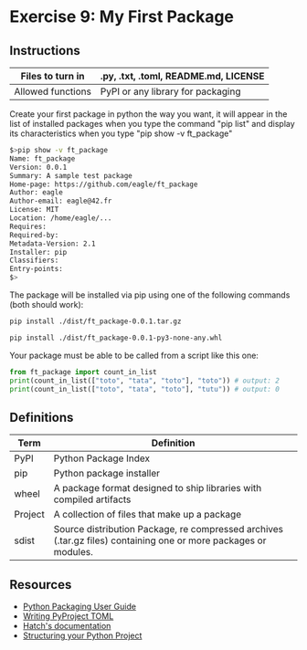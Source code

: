 # Exercise 9: My First Package

## Instructions

| Files to turn in | .py, .txt, .toml, README.md, LICENSE |
|-------------------|-----------------------------------------|
| Allowed functions | PyPI or any library for packaging |

Create your first package in python the way you want, it will appear in the list of
installed packages when you type the command "pip list" and display its characteristics when you type "pip show -v ft_package"

```sh
$>pip show -v ft_package
Name: ft_package
Version: 0.0.1
Summary: A sample test package
Home-page: https://github.com/eagle/ft_package
Author: eagle
Author-email: eagle@42.fr
License: MIT
Location: /home/eagle/...
Requires:
Required-by:
Metadata-Version: 2.1
Installer: pip
Classifiers:
Entry-points:
$>

```

The package will be installed via pip using one of the following commands (both
should work):

```sh
pip install ./dist/ft_package-0.0.1.tar.gz
```

```sh
pip install ./dist/ft_package-0.0.1-py3-none-any.whl
```

Your package must be able to be called from a script like this one:

```python
from ft_package import count_in_list
print(count_in_list(["toto", "tata", "toto"], "toto")) # output: 2
print(count_in_list(["toto", "tata", "toto"], "tutu")) # output: 0
```

## Definitions

| Term | Definition |
|------|------------|
| PyPI | Python Package Index |
| pip | Python package installer |
| wheel | A package format designed to ship libraries with compiled artifacts |
| Project | A collection of files that make up a package |
| sdist | Source distribution Package, re compressed archives (.tar.gz files) containing one or more packages or modules.|

## Resources

- [Python Packaging User Guide](https://packaging.python.org/en/latest/tutorials/installing-packages/)
- [Writing PyProject TOML](https://packaging.python.org/en/latest/guides/writing-pyproject-toml/)
- [Hatch's documentation](https://hatch.pypa.io/latest/)
- [Structuring your Python Project](https://docs.python-guide.org/writing/structure/)
